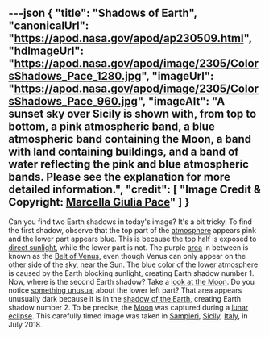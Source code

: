 ---json
{
  "title": "Shadows of Earth",
  "canonicalUrl": "https://apod.nasa.gov/apod/ap230509.html",
  "hdImageUrl": "https://apod.nasa.gov/apod/image/2305/ColorsShadows_Pace_1280.jpg",
  "imageUrl": "https://apod.nasa.gov/apod/image/2305/ColorsShadows_Pace_960.jpg",
  "imageAlt": "A sunset sky over Sicily is shown with, from top to bottom, a pink atmospheric band, a blue atmospheric band containing the Moon, a band with land containing buildings, and a band of water reflecting the pink and blue atmospheric bands. Please see the explanation for more detailed information.",
  "credit": [
    "Image Credit & Copyright: [Marcella Giulia Pace](https://www.instagram.com/marcella_giulia_pace/)"
  ]
}
---

Can you find two Earth shadows in today's image? It's a bit tricky. To find the first shadow, observe that the top part of the [atmosphere](https://spaceplace.nasa.gov/atmosphere/en/) appears pink and the lower part appears blue. This is because the top half is exposed to [direct sunlight](https://apod.nasa.gov/apod/ap220727.html), while the lower part is not. The purple [area](https://apod.nasa.gov/apod/ap100404.html) in between is known as the [Belt of Venus](https://en.wikipedia.org/wiki/Belt_of_Venus), even though Venus can only appear on the other side of the sky, near the [Sun](https://solarsystem.nasa.gov/solar-system/sun/overview/). The [blue color](https://apod.nasa.gov/apod/ap191011.html) of the lower atmosphere is caused by the Earth blocking sunlight, creating Earth shadow number 1. Now, where is the second Earth shadow? Take a [look at the Moon](https://apod.nasa.gov/apod/ap220612.html). Do you notice [something unusual](https://www.intermountainpet.com/hubfs/Blog_Images/Dogs-tilting-their-heads.jpg) about the lower left part? That area appears unusually dark because it is in the [shadow of the Earth](https://apod.nasa.gov/apod/ap211201.html), creating Earth shadow number 2. To be precise, the [Moon](https://moon.nasa.gov/) was captured during a [lunar eclipse](https://apod.nasa.gov/apod/ap180802.html). This carefully timed image was taken in [Sampieri](https://youtu.be/yt3cXQbrvi8), [Sicily](https://en.wikipedia.org/wiki/Sicily), [Italy](https://en.wikipedia.org/wiki/Italy), in July 2018.
